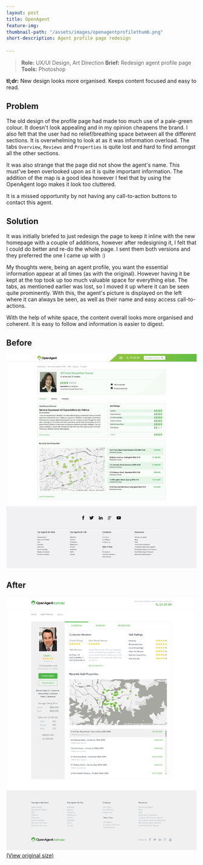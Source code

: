 ```yaml
---
layout: post
title: OpenAgent
feature-img:
thumbnail-path: "/assets/images/openagentprofilethumb.png"
short-description: Agent profile page redesign

---
```


> **Role:** UX/UI Design, Art Direction
> **Brief:** Redesign agent profile page
> **Tools:** Photoshop

**tl;dr:** New design looks more organised. Keeps content focused and easy to read.

Problem
------------
The old design of the profile page had made too much use of a pale-green colour. It doesn't look appealing and in my opinion cheapens the brand. I also felt that the user had no relief/breathing space between all the different sections. It is overwhelming to look at as it was information overload. The tabs `Overview`, `Reviews` and `Properties` is quite lost and hard to find amongst all the other sections.

It was also strange that the page did not show the agent's name. This must've been overlooked upon as it is quite important information. The addition of the map is a good idea however I feel that by using the OpenAgent logo makes it look too cluttered.

It is a missed opportunity by not having any call-to-action buttons to contact this agent.


Solution
------------
It was initially briefed to just redesign the page to keep it inline with the new homepage with a couple of additions, however after redesigning it, I felt that I could do better and re-do the whole page. I sent them both versions and they preferred the one I came up with :)

My thoughts were, being an agent profile, you want the essential information appear at all times (as with the original). However having it be kept at the top took up too much valuable space for everything else. The tabs, as mentioned earlier was lost, so I moved it up where it can be seen quite prominently. With this, the agent's picture is displayed on the left where it can always be seen, as well as their name and easy access call-to-actions.

With the help of white space, the content overall looks more organised and coherent. It is easy to follow and information is easier to digest.


Before
---------

![OpenAgent Profile Overview Before](/assets/images/before-openagent-agentoverview.jpg "OpenAgent Profile Overview Before")


After
---------
![OpenAgent Profile Overview After](/assets/images/after-openagent-agentoverview.png "OpenAgent Profile Overview After")
[(View original size)](/assets/images/after-openagent-agentoverview.png)
